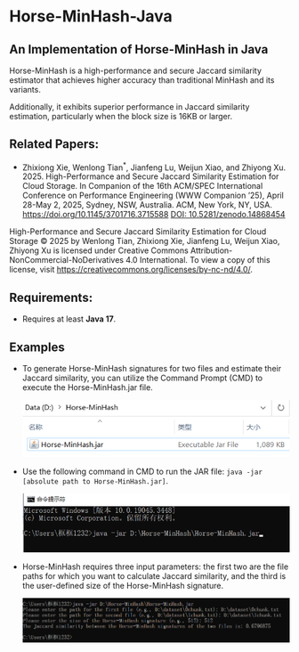 # Horse-MinHash-Java

## An Implementation of Horse-MinHash in Java

Horse-MinHash is a high-performance and secure Jaccard similarity estimator that achieves higher accuracy than traditional MinHash and its variants.

Additionally, it exhibits superior performance in Jaccard similarity estimation, particularly when the block size is 16KB or larger.

## Related Papers:

- Zhixiong Xie, Wenlong Tian<sup>*</sup>, Jianfeng Lu, Weijun Xiao, and Zhiyong Xu. 2025. High-Performance and Secure Jaccard Similarity Estimation for Cloud Storage. In Companion of the 16th ACM/SPEC International Conference on Performance Engineering (WWW Companion ’25), April 28-May 2, 2025, Sydney, NSW, Australia. ACM, New York, NY, USA. https://doi.org/10.1145/3701716.3715588   [ DOI: 10.5281/zenodo.14868454](https://doi.org/10.5281/zenodo.14868454)

High-Performance and Secure Jaccard Similarity Estimation for Cloud Storage © 2025 by Wenlong Tian, Zhixiong Xie, Jianfeng Lu, Weijun Xiao, Zhiyong Xu is licensed under Creative Commons Attribution-NonCommercial-NoDerivatives 4.0 International. To view a copy of this license, visit https://creativecommons.org/licenses/by-nc-nd/4.0/.  

## Requirements:

- Requires at least **Java 17**.

## Examples

- To generate Horse-MinHash signatures for two files and estimate their Jaccard similarity, you can utilize the Command Prompt (CMD) to execute the Horse-MinHash.jar file.

  ![jar](jar.png)

- Use the following command in CMD to run the JAR file: `java -jar [absolute path to Horse-MinHash.jar]`.

  ![cmd](cmd.png)

- Horse-MinHash requires three input parameters: the first two are the file paths for which you want to calculate Jaccard similarity, and the third is the user-defined size of the Horse-MinHash signature.

  ![sim](sim.png)



